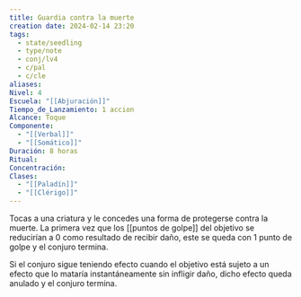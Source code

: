 ```yaml
---
title: Guardia contra la muerte
creation date: 2024-02-14 23:20
tags:
  - state/seedling
  - type/note
  - conj/lv4
  - c/pal
  - c/cle
aliases: 
Nivel: 4
Escuela: "[[Abjuración]]"
Tiempo_de_Lanzamiento: 1 accion
Alcance: Toque
Componente:
  - "[[Verbal]]"
  - "[[Somático]]"
Duración: 8 horas
Ritual: 
Concentración: 
Clases:
  - "[[Paladín]]"
  - "[[Clérigo]]"
---
```

Tocas a una criatura y le concedes una forma de protegerse contra la muerte. La primera vez que los [[puntos de golpe]] del objetivo se reducirían a 0 como resultado de recibir daño, este se queda con 1 punto de golpe y el conjuro termina.

Si el conjuro sigue teniendo efecto cuando el objetivo está sujeto a un efecto que lo mataría instantáneamente sin infligir daño, dicho efecto queda anulado y el conjuro termina.
